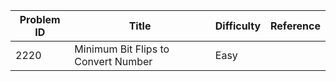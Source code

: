 | Problem ID | Title | Difficulty | Reference
| --- | --- | --- | ---
| 2220 | Minimum Bit Flips to Convert Number | Easy | 
